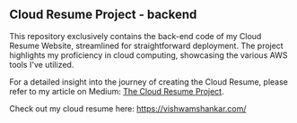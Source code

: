 ## Cloud Resume Project - backend

This repository exclusively contains the back-end code of my Cloud Resume Website, streamlined for straightforward deployment. The project highlights my proficiency in cloud computing, showcasing the various AWS tools I've utilized.

For a detailed insight into the journey of creating the Cloud Resume, please refer to my article on Medium: [The Cloud Resume Project](https://medium.com/@vishwam8301/the-cloud-resume-project-b3b6c3c4a791).

Check out my cloud resume here: https://vishwamshankar.com/
